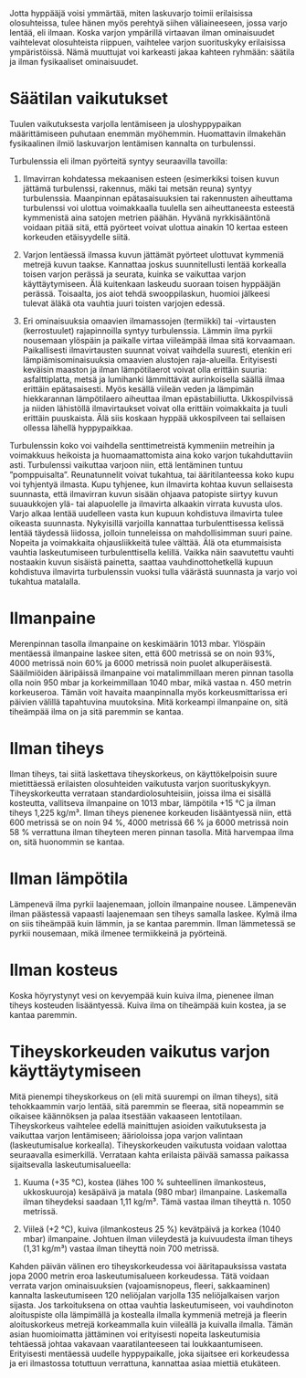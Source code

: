 Jotta hyppääjä voisi ymmärtää, miten laskuvarjo toimii erilaisissa
olosuhteissa, tulee hänen myös perehtyä siihen väliaineeseen, jossa
varjo lentää, eli ilmaan. Koska varjon ympärillä virtaavan ilman
ominaisuudet vaihtelevat olosuhteista riippuen, vaihtelee varjon
suorituskyky erilaisissa ympäristöissä. Nämä muuttujat voi karkeasti
jakaa kahteen ryhmään: säätila ja ilman fysikaaliset ominaisuudet.

 Säätilan vaikutukset  
======================

Tuulen vaikutuksesta varjolla lentämiseen ja uloshyppypaikan
määrittämiseen puhutaan enemmän myöhemmin. Huomattavin ilmakehän
fysikaalinen ilmiö laskuvarjon lentämisen kannalta on turbulenssi.

Turbulenssia eli ilman pyörteitä syntyy seuraavilla tavoilla:

1.  Ilmavirran kohdatessa mekaanisen esteen (esimerkiksi toisen kuvun
    jättämä turbulenssi, rakennus, mäki tai metsän reuna)
    syntyy turbulenssia. Maanpinnan epätasaisuuksien tai rakennusten
    aiheuttama turbulenssi voi ulottua voimakkaalla tuulella sen
    aiheuttaneesta esteestä kymmenistä aina satojen metrien päähän.
    Hyvänä nyrkkisääntönä voidaan pitää sitä, että pyörteet voivat
    ulottua ainakin 10 kertaa esteen korkeuden etäisyydelle siitä.

2.  Varjon lentäessä ilmassa kuvun jättämät pyörteet ulottuvat kymmeniä
    metrejä kuvun taakse. Kannattaa joskus suunnitellusti lentää
    korkealla toisen varjon perässä ja seurata, kuinka se vaikuttaa
    varjon käyttäytymiseen. Älä kuitenkaan laskeudu suoraan toisen
    hyppääjän perässä. Toisaalta, jos aiot tehdä swooppilaskun, huomioi
    jälkeesi tulevat äläkä ota vauhtia juuri toisten varjojen edessä.

3.  Eri ominaisuuksia omaavien ilmamassojen (termiikki) tai
    -virtausten (kerrostuulet) rajapinnoilla syntyy turbulenssia. Lämmin
    ilma pyrkii nousemaan ylöspäin ja paikalle virtaa viileämpää ilmaa
    sitä korvaamaan. Paikallisesti ilmavirtausten suunnat voivat
    vaihdella suuresti, etenkin eri lämpiämisominaisuuksia omaavien
    alustojen raja-alueilla. Erityisesti keväisin maaston ja ilman
    lämpötilaerot voivat olla erittäin suuria: asfalttiplatta, metsä ja
    lumihanki lämmittävät aurinkoisella säällä ilmaa
    erittäin epätasaisesti. Myös kesällä viileän veden ja lämpimän
    hiekkarannan lämpötilaero aiheuttaa ilman epästabiiliutta.
    Ukkospilvissä ja niiden lähistöllä ilmavirtaukset voivat olla
    erittäin voimakkaita ja tuuli erittäin puuskaista. Älä siis koskaan
    hyppää ukkospilveen tai sellaisen ollessa lähellä hyppypaikkaa.

Turbulenssin koko voi vaihdella senttimetreistä kymmeniin metreihin ja
voimakkuus heikoista ja huomaamattomista aina koko varjon tukahduttaviin
asti. Turbulenssi vaikuttaa varjoon niin, että lentäminen tuntuu
”pomppuisalta”. Reunatunnelit voivat tukahtua, tai ääritilanteessa koko
kupu voi tyhjentyä ilmasta. Kupu tyhjenee, kun ilmavirta kohtaa kuvun
sellaisesta suunnasta, että ilmavirran kuvun sisään ohjaava patopiste
siirtyy kuvun suuaukkojen ylä- tai alapuolelle ja ilmavirta alkaakin
virrata kuvusta ulos. Varjo alkaa lentää uudelleen vasta kun kupuun
kohdistuva ilmavirta tulee oikeasta suunnasta. Nykyisillä varjoilla
kannattaa turbulenttisessa kelissä lentää täydessä liidossa, jolloin
tunneleissa on mahdollisimman suuri paine. Nopeita ja voimakkaita
ohjausliikkeitä tulee välttää. Älä ota etummaisista vauhtia
laskeutumiseen turbulenttisella kelillä. Vaikka näin saavutettu vauhti
nostaakin kuvun sisäistä painetta, saattaa vauhdinottohetkellä kupuun
kohdistuva ilmavirta turbulenssin vuoksi tulla väärästä suunnasta ja
varjo voi tukahtua matalalla.

 Ilmanpaine  
============

Merenpinnan tasolla ilmanpaine on keskimäärin 1013 mbar. Ylöspäin
mentäessä ilmanpaine laskee siten, että 600 metrissä se on noin 93%,
4000 metrissä noin 60% ja 6000 metrissä noin puolet alkuperäisestä.
Sääilmiöiden ääripäissä ilmanpaine voi matalimmillaan meren pinnan
tasolla olla noin 950 mbar ja korkeimmillaan 1040 mbar, mikä vastaa n.
450 metrin korkeuseroa. Tämän voit havaita maanpinnalla myös
korkeusmittarissa eri päivien välillä tapahtuvina muutoksina. Mitä
korkeampi ilmanpaine on, sitä tiheämpää ilma on ja sitä paremmin se
kantaa.

 Ilman tiheys  
==============

Ilman tiheys, tai siitä laskettava tiheyskorkeus, on käyttökelpoisin
suure mietittäessä erilaisten olosuhteiden vaikutusta varjon
suorituskykyyn. Tiheyskorkeutta verrataan standardiolosuhteisiin, joissa
ilma ei sisällä kosteutta, vallitseva ilmanpaine on 1013 mbar, lämpötila
+15 °C ja ilman tiheys 1,225 kg/m³. Ilman tiheys pienenee korkeuden
lisääntyessä niin, että 600 metrissä se on noin 94 %, 4000 metrissä 66 %
ja 6000 metrissä noin 58 % verrattuna ilman tiheyteen meren pinnan
tasolla. Mitä harvempaa ilma on, sitä huonommin se kantaa.

 Ilman lämpötila  
=================

Lämpenevä ilma pyrkii laajenemaan, jolloin ilmanpaine nousee. Lämpenevän
ilman päästessä vapaasti laajenemaan sen tiheys samalla laskee. Kylmä
ilma on siis tiheämpää kuin lämmin, ja se kantaa paremmin. Ilman
lämmetessä se pyrkii nousemaan, mikä ilmenee termiikkeinä ja pyörteinä.

 Ilman kosteus  
===============

Koska höyrystynyt vesi on kevyempää kuin kuiva ilma, pienenee ilman
tiheys kosteuden lisääntyessä. Kuiva ilma on tiheämpää kuin kostea, ja
se kantaa paremmin.

 Tiheyskorkeuden vaikutus varjon käyttäytymiseen  
=================================================

Mitä pienempi tiheyskorkeus on (eli mitä suurempi on ilman tiheys), sitä
tehokkaammin varjo lentää, sitä paremmin se fleeraa, sitä nopeammin se
oikaisee käännöksen ja palaa itsestään vakaaseen lentotilaan.
Tiheyskorkeus vaihtelee edellä mainittujen asioiden vaikutuksesta ja
vaikuttaa varjon lentämiseen; äärioloissa jopa varjon valintaan
(laskeutumisalue korkealla). Tiheyskorkeuden vaikutusta voidaan valottaa
seuraavalla esimerkillä. Verrataan kahta erilaista päivää samassa
paikassa sijaitsevalla laskeutumisalueella:

1.  Kuuma (+35 °C), kostea (lähes 100 % suhteellinen
    ilmankosteus, ukkoskuuroja) kesäpäivä ja matala (980 mbar)
    ilmanpaine. Laskemalla ilman tiheydeksi saadaan 1,11 kg/m³. Tämä
    vastaa ilman tiheyttä n. 1050 metrissä.

2.  Viileä (+2 °C), kuiva (ilmankosteus 25 %) kevätpäivä ja korkea
    (1040 mbar) ilmanpaine. Johtuen ilman viileydestä ja kuivuudesta
    ilman tiheys (1,31 kg/m³) vastaa ilman tiheyttä noin 700 metrissä.

Kahden päivän välinen ero tiheyskorkeudessa voi ääritapauksissa vastata
jopa 2000 metrin eroa laskeutumisalueen korkeudessa. Tätä voidaan
verrata varjon ominaisuuksien (vajoamisnopeus, fleeri, sakkaaminen)
kannalta laskeutumiseen 120 neliöjalan varjolla 135 neliöjalkaisen
varjon sijasta. Jos tarkoituksena on ottaa vauhtia laskeutumiseen, voi
vauhdinoton aloituspiste olla lämpimällä ja kostealla ilmalla kymmeniä
metrejä ja fleerin aloituskorkeus metrejä korkeammalla kuin viileällä ja
kuivalla ilmalla. Tämän asian huomioimatta jättäminen voi erityisesti
nopeita laskeutumisia tehtäessä johtaa vakavaan vaaratilanteeseen tai
loukkaantumiseen. Erityisesti mentäessä uudelle hyppypaikalle, joka
sijaitsee eri korkeudessa ja eri ilmastossa totuttuun verrattuna,
kannattaa asiaa miettiä etukäteen.
